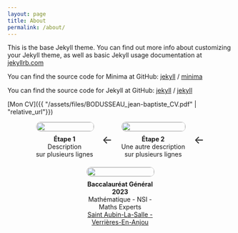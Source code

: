 ```yaml
---
layout: page
title: About
permalink: /about/
---
```


This is the base Jekyll theme. You can find out more info about customizing your Jekyll theme, as well as basic Jekyll usage documentation at [jekyllrb.com](https://jekyllrb.com/)

You can find the source code for Minima at GitHub:
[jekyll][jekyll-organization] /
[minima](https://github.com/jekyll/minima)

You can find the source code for Jekyll at GitHub:
[jekyll][jekyll-organization] /
[jekyll](https://github.com/jekyll/jekyll)


[jekyll-organization]: https://github.com/jekyll

[Mon CV]({{ "/assets/files/BODUSSEAU_jean-baptiste_CV.pdf" | "relative_url"}})

<div style="display: flex; align-items: center; gap: 20px; flex-wrap: wrap; justify-content: center;">

  <!-- Case 1 -->
  <div style="text-align: center; max-width: 150px;">
    <img src="{{ '/assets/images/Implantations.png' | relative_url }}" style="width: 100%; border: 1px solid #ccc; border-radius: 10px;">
    <div style="margin-top: 8px;">
      <strong>Étape 1</strong><br>
      Description<br>
      sur plusieurs lignes
    </div>
  </div>

  <!-- Flèche -->
  <div style="font-size: 24px;">&#8592;</div>

  <!-- Case 2 -->
  <div style="text-align: center; max-width: 150px;">
    <img src="{{ '/assets/images/Implantations.png' | relative_url }}" style="width: 100%; border: 1px solid #ccc; border-radius: 10px;">
    <div style="margin-top: 8px;">
      <strong>Étape 2</strong><br>
      Une autre description<br>
      sur plusieurs lignes
    </div>
  </div>

  <!-- Flèche -->
  <div style="font-size: 24px;">&#8592;</div>

  <!-- Case 3 -->
  <div style="text-align: center; max-width: 150px;">
    <img src="{{ '/Blog/assets/images/Implantations.png' | relative_url }}" style="width: 100%; border: 1px solid #ccc; border-radius: 10px;">
    <div style="margin-top: 8px;">
      <strong>Baccalauréat Général 2023</strong><br>
      Mathématique - NSI - Maths Experts<br>
      <a href="https://www.staubinlasalle.fr" target="_blank">Saint Aubin-La-Salle - Verrières-En-Anjou</a>
    </div>
  </div>

</div>
